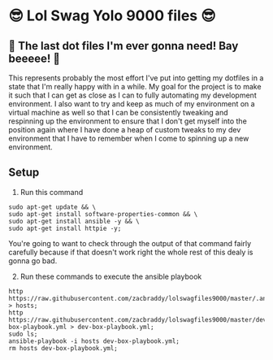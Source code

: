 # :sunglasses: Lol Swag Yolo 9000 files :sunglasses:

## :crown: The last dot files I'm ever gonna need! Bay beeeee! :crown:

This represents probably the most effort I've put into getting my dotfiles in a state that I'm really happy with in a while. My goal for the project is to make it such that I can get as close as I can to fully automating my development environment. I also want to try and keep as much of my environment on a virtual machine as well so that I can be consistently tweaking and respinning up the environment to ensure that I don't get myself into the position again where I have done a heap of custom tweaks to my dev environment that I have to remember when I come to spinning up a new environment.

## Setup

1. Run this command

```shell
sudo apt-get update && \
sudo apt-get install software-properties-common && \
sudo apt-get install ansible -y && \
sudo apt-get install httpie -y;
```

You're going to want to check through the output of that command fairly carefully because if that doesn't work right the whole rest of this dealy is gonna go bad.

2. Run these commands to execute the ansible playbook

```shell
http https://raw.githubusercontent.com/zacbraddy/lolswagfiles9000/master/.ansible/hosts > hosts;
http https://raw.githubusercontent.com/zacbraddy/lolswagfiles9000/master/dev-box-playbook.yml > dev-box-playbook.yml;
sudo ls;
ansible-playbook -i hosts dev-box-playbook.yml;
rm hosts dev-box-playbook.yml;
```
